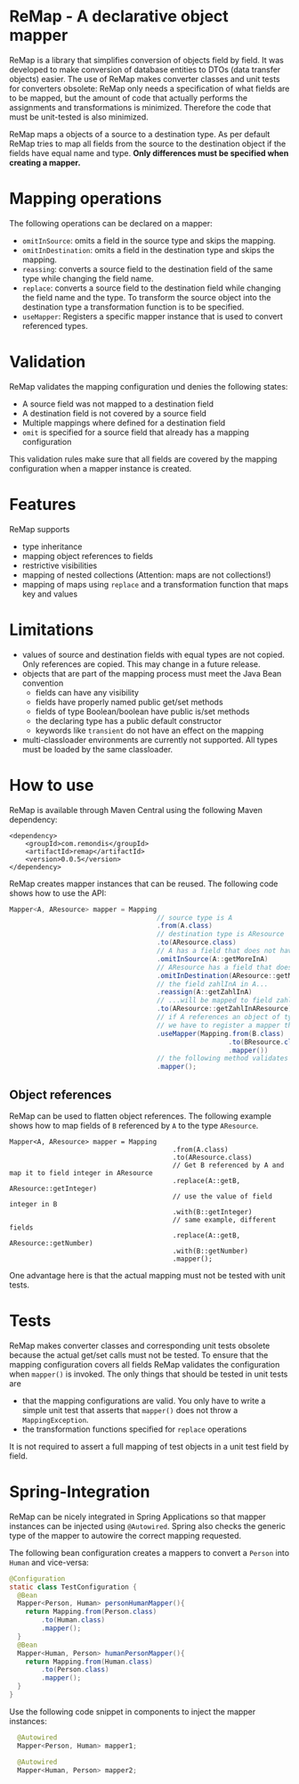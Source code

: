 # ReMap - A declarative object mapper
  
ReMap is a library that simplifies conversion of objects field by field. It was developed to make conversion of database entities to DTOs (data transfer objects) easier. The use of ReMap makes converter classes and unit tests for converters obsolete: ReMap only needs a specification of what fields are to be mapped, but the amount of code that actually performs the assignments and transformations is minimized. Therefore the code that must be unit-tested is also minimized. 

ReMap maps a objects of a source to a destination type. As per default ReMap tries to map all fields from the source to the destination object if the fields have equal name and type. __Only differences must be specified when creating a mapper.__
  
# Mapping operations

The following operations can be declared on a mapper:
* `omitInSource`: omits a field in the source type and skips the mapping.
* `omitInDestination`: omits a field in the destination type and skips the mapping.
* `reassing`: converts a source field to the destination field of the same type while changing the field name.
* `replace`: converts a source field to the destination field while changing the field name and the type. To transform the source object into the destination type a transformation function is to be specified.  
* `useMapper`: Registers a specific mapper instance that is used to convert referenced types.

# Validation

ReMap validates the mapping configuration und denies the following states:
* A source field was not mapped to a destination field
* A destination field is not covered by a source field
* Multiple mappings where defined for a destination field 
* `omit` is specified for a source field that already has a mapping configuration  

This validation rules make sure that all fields are covered by the mapping configuration when a mapper instance is created.

# Features

ReMap supports
* type inheritance
* mapping object references to fields 
* restrictive visibilities
* mapping of nested collections (Attention: maps are not collections!)
* mapping of maps using `replace` and a transformation function that maps key and values

# Limitations
* values of source and destination fields with equal types are not copied. Only references are copied. This may change in a future release.
* objects that are part of the mapping process must meet the Java Bean convention 
  * fields can have any visibility
  * fields have properly named public get/set methods
  * fields of type Boolean/boolean have public is/set methods
  * the declaring type has a public default constructor
  * keywords like `transient` do not have an effect on the mapping
* multi-classloader environments are currently not supported. All types must be loaded by the same classloader. 

# How to use

ReMap is available through Maven Central using the following Maven dependency:

```
<dependency>
    <groupId>com.remondis</groupId>
    <artifactId>remap</artifactId>
    <version>0.0.5</version>
</dependency>
```

ReMap creates mapper instances that can be reused. The following code shows how to use the API:

```java
Mapper<A, AResource> mapper = Mapping
                                     // source type is A
                                     .from(A.class)
                                     // destination type is AResource
                                     .to(AResource.class)
                                     // A has a field that does not have a counterpart in AResource
                                     .omitInSource(A::getMoreInA)
                                     // AResource has a field that does not have a counterpart in A
                                     .omitInDestination(AResource::getMoreInAResource)
                                     // the field zahlInA in A...
                                     .reassign(A::getZahlInA)
                                     // ...will be mapped to field zahlInAResource in AResource
                                     .to(AResource::getZahlInAResource)
                                     // if A references an object of type B that is to be mapped to BResource in AResource,
                                     // we have to register a mapper that specifies how to map B to BResource 
                                     .useMapper(Mapping.from(B.class)
                                                       .to(BResource.class)
                                                       .mapper())
                                     // the following method validates the mapping configuration and returns a Mapper instance
                                     .mapper();
```

## Object references

ReMap can be used to flatten object references. The following example shows how to map fields of `B` referenced by `A` to the type `AResource`. 

```
Mapper<A, AResource> mapper = Mapping
                                         .from(A.class)
                                         .to(AResource.class)
                                         // Get B referenced by A and map it to field integer in AResource
                                         .replace(A::getB, AResource::getInteger)
                                         // use the value of field integer in B  
                                         .with(B::getInteger)
                                         // same example, different fields
                                         .replace(A::getB, AResource::getNumber)
                                         .with(B::getNumber)
                                         .mapper();
```

One advantage here is that the actual mapping must not be tested with unit tests. 

# Tests

ReMap makes converter classes and corresponding unit tests obsolete because the actual get/set calls must not be tested. To ensure that the mapping configuration covers all fields ReMap validates the configuration when `mapper()` is invoked. The only things that should be tested in unit tests are
* that the mapping configurations are valid. You only have to write a simple unit test that asserts that `mapper()` does not throw a `MappingException`.
* the transformation functions specified for `replace` operations

It is not required to assert a full mapping of test objects in a unit test field by field. 

# Spring-Integration

ReMap can be nicely integrated in Spring Applications so that mapper instances can be injected using `@Autowired`. Spring also checks the generic type of the mapper to autowire the correct mapping requested. 

The following bean configuration creates a mappers to convert a `Person` into `Human` and vice-versa:

```java
@Configuration
static class TestConfiguration {
  @Bean
  Mapper<Person, Human> personHumanMapper(){
    return Mapping.from(Person.class)
        .to(Human.class)
        .mapper();
  }
  @Bean
  Mapper<Human, Person> humanPersonMapper(){
    return Mapping.from(Human.class)
        .to(Person.class)
        .mapper();
  }
}
```

Use the following code snippet in components to inject the mapper instances:

```Java
  @Autowired
  Mapper<Person, Human> mapper1;

  @Autowired
  Mapper<Human, Person> mapper2;

`````
